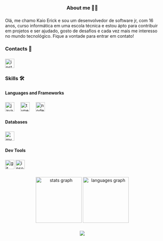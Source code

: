 <h3 align="center">About me 👦🏻</h3>

###

<p align="left">Olá, me chamo Kaio Erick e sou um desenvolvedor de software jr, com 16 anos, curso informática em uma escola técnica e estou ápto para contribuir em projetos e ser ajudado, gosto de desafios e cada vez mais me interesso no mundo tecnológico. Fique a vontade para entrar em contato!</p>

###

<h3 align="left">Contacts 📱</h3>

###
###

<div align="left">
  <a href="https://www.instagram.com/kayooerick/" target="_blank">
    <img src="https://img.shields.io/static/v1?message=Instagram&logo=instagram&label=&color=E4405F&logoColor=white&labelColor=&style=for-the-badge" height="30" alt="instagram logo"  />
  </a>
</div>

###

<h3 align="left">Skills 🛠️</h3>

###

<h4 align="left">Languages and Frameworks</h4>

###

<div align="left">
 <img src="https://img.shields.io/badge/JavaScript-F7DF1E?logo=javascript&logoColor=black&style=for-the-badge" height="30" alt="javascript logo"  />
  <img width="12" />
  <img src="https://img.shields.io/badge/TypeScript-3178C6?logo=typescript&logoColor=white&style=for-the-badge" height="30" alt="typescript logo"  />
  <img width="12" />
  <img src="https://img.shields.io/badge/Node.js-339933?logo=nodedotjs&logoColor=white&style=for-the-badge" height="30" alt="nodejs logo"  
</div>

###

<h4 align="left">Databases</h4>

###

<div align="left">
 <img src="https://img.shields.io/badge/MySQL-4479A1?logo=mysql&logoColor=white&style=for-the-badge" height="30" alt="mysql logo"  />
</div>

###

<h4 align="left">Dev Tools</h4>

###

<div align="left">
  <img src="https://img.shields.io/badge/Git-F05032?logo=git&logoColor=white&style=for-the-badge" height="30" alt="git logo"  />
  <img src="https://insomnia.rest/images/run.svg" height="30" alt="insomnia logo">
</div>

###

<div align="center">
  <img src="https://github-readme-stats.vercel.app/api?username=eryckfrzz&hide_title=false&hide_rank=false&show_icons=true&include_all_commits=true&count_private=true&disable_animations=false&theme=dracula&locale=en&hide_border=false&order=1" height="150" alt="stats graph"  />
  <img src="https://github-readme-stats.vercel.app/api/top-langs?username=eryckfrzz&locale=en&hide_title=false&layout=compact&card_width=320&langs_count=5&theme=dracula&hide_border=false&order=2" height="150" alt="languages graph"  />
</div>

###

<div align="center">
  <img src="https://profile-counter.glitch.me/eryckfrzz/count.svg?"  />
</div>

###
